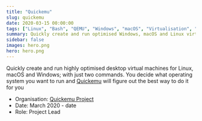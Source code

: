 ```yaml
---
title: "Quickemu"
slug: quickemu
date: 2020-03-15 00:00:00
tags: ["Linux", "Bash", "QEMU", "Windows", "macOS", "Virtualisation", "SPICE", "VirtIO", "VirGL"]
summary: Quickly create and run optimised Windows, macOS and Linux virtual machines
sidebar: false
images: hero.png
hero: hero.png
---
```


Quickly create and run highly optimised desktop virtual machines for Linux,
macOS and Windows; with just two commands. You decide what operating system you
want to run and [Quickemu](https://github.com/quickemu-project/quickemu) will figure out the best way to do it for you

  - Organisation: [Quickemu Project](https://github.com/quickemu-project)
  - Date: March 2020 - date
  - Role: Project Lead
